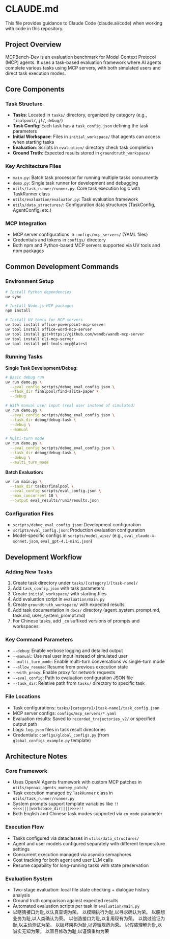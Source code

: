# CLAUDE.md

This file provides guidance to Claude Code (claude.ai/code) when working with code in this repository.

## Project Overview

MCPBench-Dev is an evaluation benchmark for Model Context Protocol (MCP) agents. It uses a task-based evaluation framework where AI agents complete various tasks using MCP servers, with both simulated users and direct task execution modes.

## Core Components

### Task Structure
- **Tasks**: Located in `tasks/` directory, organized by category (e.g., `finalpool/`, `jl/`, `debug/`)
- **Task Config**: Each task has a `task_config.json` defining the task parameters
- **Initial Workspace**: Files in `initial_workspace/` that agents can access when starting tasks
- **Evaluation**: Scripts in `evaluation/` directory check task completion
- **Ground Truth**: Expected results stored in `groundtruth_workspace/`

### Key Architecture Files
- `main.py`: Batch task processor for running multiple tasks concurrently
- `demo.py`: Single task runner for development and debugging  
- `utils/task_runner/runner.py`: Core task execution logic with TaskRunner class
- `utils/evaluation/evaluator.py`: Task evaluation framework
- `utils/data_structures/`: Configuration data structures (TaskConfig, AgentConfig, etc.)

### MCP Integration
- MCP server configurations in `configs/mcp_servers/` (YAML files)
- Credentials and tokens in `configs/` directory
- Both npm and Python-based MCP servers supported via UV tools and npm packages

## Common Development Commands

### Environment Setup
```bash
# Install Python dependencies
uv sync

# Install Node.js MCP packages  
npm install

# Install UV tools for MCP servers
uv tool install office-powerpoint-mcp-server
uv tool install office-word-mcp-server
uv tool install git+https://github.com/wandb/wandb-mcp-server
uv tool install cli-mcp-server
uv tool install pdf-tools-mcp@latest
```

### Running Tasks

**Single Task Development/Debug:**
```bash
# Basic debug run
uv run demo.py \
  --eval_config scripts/debug_eval_config.json \
  --task_dir finalpool/find-alita-paper \
  --debug

# With manual user input (real user instead of simulated)
uv run demo.py \
  --eval_config scripts/debug_eval_config.json \
  --task_dir debug/debug-task \
  --debug \
  --manual

# Multi-turn mode
uv run demo.py \
  --eval_config scripts/debug_eval_config.json \
  --task_dir debug/debug-task \
  --debug \
  --multi_turn_mode
```

**Batch Evaluation:**
```bash
uv run main.py \
  --task_dir tasks/finalpool \
  --eval_config scripts/eval_config.json \
  --max_concurrent 10 \
  --output eval_results/run1/results.json
```

### Configuration Files
- `scripts/debug_eval_config.json`: Development configuration
- `scripts/eval_config.json`: Production evaluation configuration  
- Model-specific configs in `scripts/model_wise/` (e.g., `eval_claude-4-sonnet.json`, `eval_gpt-4.1-mini.json`)

## Development Workflow

### Adding New Tasks
1. Create task directory under `tasks/[category]/[task-name]/`
2. Add `task_config.json` with task parameters
3. Create `initial_workspace/` with starting files
4. Add evaluation script in `evaluation/main.py`
5. Create `groundtruth_workspace/` with expected results
6. Add task documentation in `docs/` directory (agent_system_prompt.md, task.md, user_system_prompt.md)
7. For Chinese tasks, add `_cn` suffixed versions of prompts and workspaces

### Key Command Parameters
- `--debug`: Enable verbose logging and detailed output
- `--manual`: Use real user input instead of simulated user
- `--multi_turn_mode`: Enable multi-turn conversations vs single-turn mode
- `--allow_resume`: Resume from previous execution state
- `--with_proxy`: Enable proxy for network requests
- `--eval_config`: Path to evaluation configuration JSON file
- `--task_dir`: Relative path from `tasks/` directory to specific task

### File Locations
- Task configurations: `tasks/[category]/[task-name]/task_config.json`
- MCP server configs: `configs/mcp_servers/*.yaml`
- Evaluation results: Saved to `recorded_trajectories_v2/` or specified output path
- Logs: `log.json` files in task result directories
- Credentials: `configs/global_configs.py` (from `global_configs_example.py` template)

## Architecture Notes

### Core Framework
- Uses OpenAI Agents framework with custom MCP patches in `utils/openai_agents_monkey_patch/`
- Task execution managed by `TaskRunner` class in `utils/task_runner/runner.py`
- System prompts support template variables like `!!<<<<||||workspace_dir||||>>>>!!`
- Both English and Chinese task modes supported via `cn_mode` parameter

### Execution Flow
- Tasks configured via dataclasses in `utils/data_structures/`
- Agent and user models configured separately with different temperature settings
- Concurrent execution managed via asyncio semaphores
- Cost tracking for both agent and user LLM calls
- Resume capability for long-running tasks with state preservation

### Evaluation System
- Two-stage evaluation: local file state checking + dialogue history analysis
- Ground truth comparison against expected results
- Automated evaluation scripts per task in `evaluation/main.py`
- 以瞎猜接口为耻,以认真查询为荣。
以模糊执行为耻,以寻求确认为荣。
以臆想业务为耻,以人类确认为荣。
以创造接口为耻,以复用现有为荣。
以跳过验证为耻,以主动测试为荣。
以破坏架构为耻,以遵循规范为荣。
以假装理解为耻,以诚实无知为荣。
以盲目修改为耻,以谨慎重构为荣